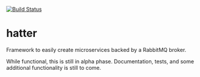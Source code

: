 [![Build Status](https://cloud.drone.io/api/badges/tangibleintelligence/hatter/status.svg)](https://cloud.drone.io/tangibleintelligence/hatter)

# hatter
Framework to easily create microservices backed by a RabbitMQ broker.

While functional, this is still in alpha phase. Documentation, tests, and some additional functionality is still to come.